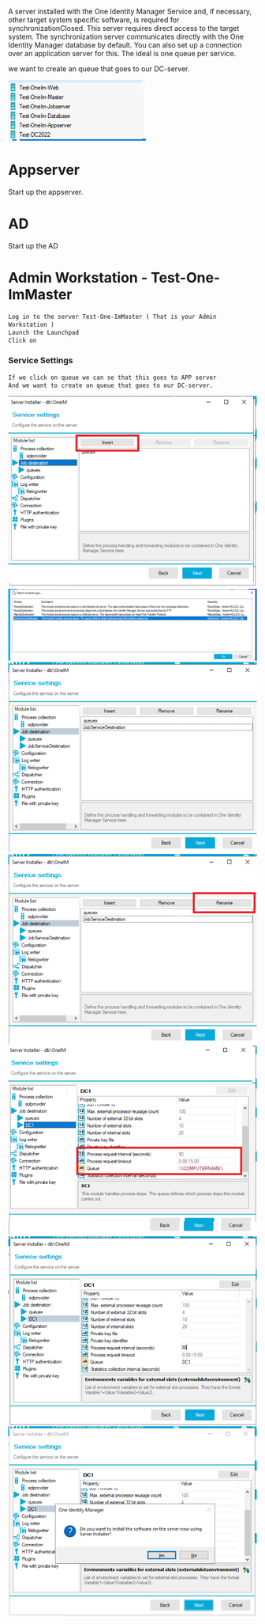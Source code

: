 
A server installed with the One Identity Manager Service and, if necessary, other target system specific software, is required for synchronizationClosed. This server 
requires direct access to the target system. The synchronization server communicates directly with the One Identity Manager database by default. You can also set up a connection over an application server for this.
The ideal is one queue per service.
 
we want to create an queue that goes to our DC-server.

![server Test-One-ImMaster](https://github.com/fardinbarashi/Howto/blob/main/One%20-%20Identity%20Manager/One%20Identity%20Manager%209.1.2/6.0%20Install%20IM%20Service%20on%20Appserver/IMG/100.png)

# Appserver
Start up the appserver.

# AD 
Start up the AD
# Admin Workstation - Test-One-ImMaster

```
Log in to the server Test-One-ImMaster ( That is your Admin Workstation ) 
Launch the Launchpad
Click on 
```
### Service Settings
```
If we click on queue we can se that this goes to APP server
And we want to create an queue that goes to our DC-server.
```

![](https://github.com/fardinbarashi/Howto/blob/main/One%20-%20Identity%20Manager/One%20Identity%20Manager%209.1.2/7.0%20Connect%20to%20On%20Prem%20AD/IMG/1.0/1.png)
![](https://github.com/fardinbarashi/Howto/blob/main/One%20-%20Identity%20Manager/One%20Identity%20Manager%209.1.2/7.0%20Connect%20to%20On%20Prem%20AD/IMG/1.0/2.png)
![](https://github.com/fardinbarashi/Howto/blob/main/One%20-%20Identity%20Manager/One%20Identity%20Manager%209.1.2/7.0%20Connect%20to%20On%20Prem%20AD/IMG/1.0/3.png)
![](https://github.com/fardinbarashi/Howto/blob/main/One%20-%20Identity%20Manager/One%20Identity%20Manager%209.1.2/7.0%20Connect%20to%20On%20Prem%20AD/IMG/1.0/4.png)
![](https://github.com/fardinbarashi/Howto/blob/main/One%20-%20Identity%20Manager/One%20Identity%20Manager%209.1.2/7.0%20Connect%20to%20On%20Prem%20AD/IMG/1.0/5.png)
![](https://github.com/fardinbarashi/Howto/blob/main/One%20-%20Identity%20Manager/One%20Identity%20Manager%209.1.2/7.0%20Connect%20to%20On%20Prem%20AD/IMG/1.0/6.png)
![](https://github.com/fardinbarashi/Howto/blob/main/One%20-%20Identity%20Manager/One%20Identity%20Manager%209.1.2/7.0%20Connect%20to%20On%20Prem%20AD/IMG/1.0/7.png)





